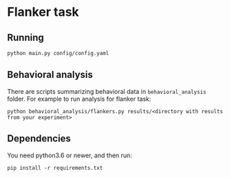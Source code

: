 # Flanker task

## Running

```bash
python main.py config/config.yaml
```

## Behavioral analysis

There are scripts summarizing behavioral data in `behavioral_analysis` folder. For example to run analysis for flanker task:
```
python behavioral_analysis/flankers.py results/<directory with results from your experiment>
```

## Dependencies

You need python3.6 or newer, and then run:
```
pip install -r requirements.txt
```

